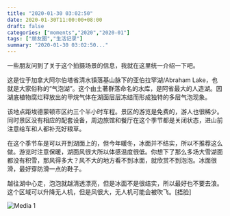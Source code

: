 ```yaml
---
title: "2020-01-30 03:02:50"
date: 2020-01-30T11:00:00+08:00
draft: false
categories: ["moments","2020","2020-01"]
tags: ["朋友圈","生活记录"]
summary: "2020-01-30 03:02:50..."
---
```


一些朋友问到了关于这个拍摄场景的信息，我就在这里统一介绍一下吧。

这是位于加拿大阿尔伯塔省清水镇落基山脉下的亚伯拉罕湖/Abraham Lake，也就是大家俗称的“气泡湖”。这个由土著群落命名的水库，是阿省最大的人造湖。因湖底植物腐烂释放出的甲烷气体在湖面层层冻结而形成独特的多层气泡现象。

该地点距埃德蒙顿市区约三个半小时车程。景区的游览是免费的，游人也很稀少。同时景区没有相应的配套设备，周边旅馆和餐厅在这个季节都是关闭状态，进山前注意给车和人都补充好粮草。

在这个季节车是可以开到湖面上的，但今年暖冬，冰面并不结实，所以不推荐这么做。游览时注意保暖，湖面风很大所以体感温度很低。你想下了那么多场大雪湖面都没有积雪，那风得多大？风不大的地方看不到冰面，就欣赏不到泡泡。冰面很滑，最好穿防滑一点的鞋子。

越往湖中心走，泡泡就越清透漂亮，但是冰面不是很结实，所以最好也不要去浪。这个区域可以升降无人机，但是风很大，无人机可能会被吹飞。[捂脸]

![Media 1](/Moments/photos/2020-01-30/202001300302500.jpg)

